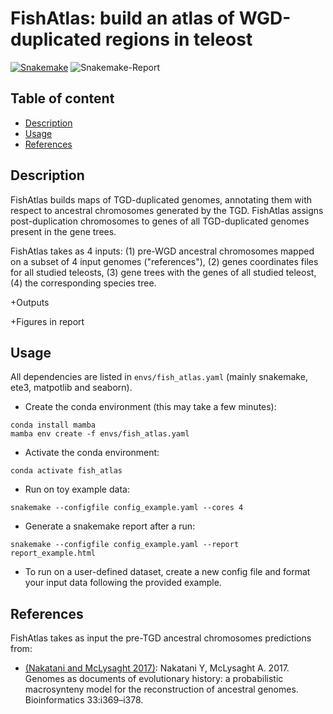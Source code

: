 # FishAtlas: build an atlas of WGD-duplicated regions in teleost

 [![Snakemake](https://img.shields.io/badge/snakemake-≥5.5.4-brightgreen.svg)](https://snakemake.bitbucket.io) ![Snakemake-Report](https://img.shields.io/badge/snakemake-report-green.svg)

## Table of content

  - [Description](#description)
  - [Usage](#usage)
  - [References](#references)

## Description

FishAtlas builds maps of TGD-duplicated genomes, annotating them with respect to ancestral chromosomes generated by the TGD. FishAtlas assigns post-duplication chromosomes to genes of all TGD-duplicated genomes present in the gene trees.

FishAtlas takes as 4 inputs:
    (1) pre-WGD ancestral chromosomes mapped on a subset of 4 input genomes ("references"),
    (2) genes coordinates files for all studied teleosts,
    (3) gene trees with the genes of all studied teleost,
    (4) the corresponding species tree.

+Outputs
    
+Figures in report

## Usage

All dependencies are listed in `envs/fish_atlas.yaml` (mainly snakemake, ete3, matpotlib and seaborn).

- Create the conda environment (this may take a few minutes):
```
conda install mamba
mamba env create -f envs/fish_atlas.yaml
```

- Activate the conda environment:
```
conda activate fish_atlas
```

- Run on toy example data:
```
snakemake --configfile config_example.yaml --cores 4
```

- Generate a snakemake report after a run:

```
snakemake --configfile config_example.yaml --report report_example.html
```

- To run on a user-defined dataset, create a new config file and format your input data following the provided example.

## References

FishAtlas takes as input the pre-TGD ancestral chromosomes predictions from:

- [(Nakatani and McLysaght 2017)](https://academic.oup.com/bioinformatics/article/33/14/i369/3953974): Nakatani Y, McLysaght A. 2017. Genomes as documents of evolutionary history: a probabilistic macrosynteny model for the reconstruction of ancestral genomes. Bioinformatics 33:i369–i378.
